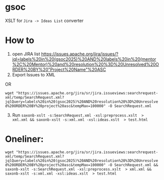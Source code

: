 # gsoc
XSLT for `Jira -> Ideas List` converter


# How to
1. open JIRA list https://issues.apache.org/jira/issues/?jql=labels%20in%20(gsoc2025)%20AND%20labels%20in%20(mentor%2C%20Mentor)%20and%20resolution%20%3D%20Unresolved%20ORDER%20BY%20"Project%20Name"%20ASC
2. Export Issues to XML

OR

`wget "https://issues.apache.org/jira/sr/jira.issueviews:searchrequest-xml/temp/SearchRequest.xml?jqlQuery=labels%20in%20(gsoc2025)%20AND%20resolution%20%3D%20Unresolved%20ORDER%20BY%20project%20asc&tempMax=100000" -O SearchRequest.xml`

3. Run `saxonb-xslt -s:SearchRequest.xml -xsl:preprocess.xslt  > xml.xml && saxonb-xslt -s:xml.xml -xsl:ideas.xslt  > test.html`

# Oneliner:

`wget "https://issues.apache.org/jira/sr/jira.issueviews:searchrequest-xml/temp/SearchRequest.xml?jqlQuery=labels%20in%20(gsoc2025)%20AND%20resolution%20%3D%20Unresolved%20ORDER%20BY%20project%20asc&tempMax=100000" -O SearchRequest.xml && saxonb-xslt -s:SearchRequest.xml -xsl:preprocess.xslt  > xml.xml && saxonb-xslt -s:xml.xml -xsl:ideas.xslt  > test.html`
